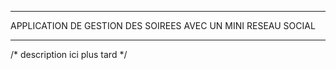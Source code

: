 ****************************************************************
APPLICATION DE GESTION DES SOIREES AVEC UN MINI RESEAU SOCIAL
****************************************************************
/*
description ici plus tard
*/
